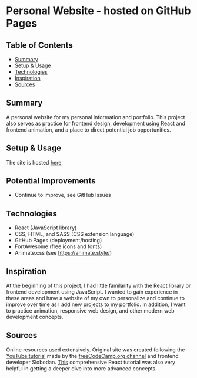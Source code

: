 # Personal Website - hosted on GitHub Pages

## Table of Contents
* [Summary](#summary)
* [Setup & Usage](#setup-&-usage)
* [Technologies](#technologies)
* [Inspiration](#inspiration)
* [Sources](#sources)

## Summary
A personal website for my personal information and portfolio. This project also serves as practice for frontend design, development using React and frontend animation, and a place to direct potential job opportunities.

## Setup & Usage
The site is hosted [here](https://jpaetsch.github.io/)

## Potential Improvements
* Continue to improve, see GitHub Issues

## Technologies
* React (JavaScript library)
* CSS, HTML, and SASS (CSS extension language)
* GitHub Pages (deployment/hosting)
* FortAwesome (free icons and fonts)
* Animate.css (see https://animate.style/)

## Inspiration
At the beginning of this project, I had little familarity with the React library or frontend development using JavaScript. I wanted to gain experience in these areas and have a website of my own to personalize and continue to improve over time as I add new projects to my portfolio. In addition, I want to practice animation, responsive web design, and other modern web development concepts.

## Sources
Online resources used extensively.
Original site was created following the [YouTube tutorial](https://www.youtube.com/watch?v=bmpI252DmiI) made by the [freeCodeCamp.org channel](https://www.youtube.com/channel/UC8butISFwT-Wl7EV0hUK0BQ) and frontend developer Slobodan.
[This](https://www.youtube.com/watch?v=4UZrsTqkcW4&ab_channel=freeCodeCamp.org) comprehensive React tutorial was also very helpful in getting a deeper dive into more advanced concepts.
